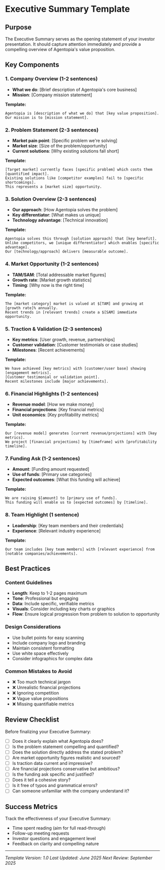 # Executive Summary Template

## Purpose
The Executive Summary serves as the opening statement of your investor presentation. It should capture attention immediately and provide a compelling overview of Agentopia's value proposition.

## Key Components

### 1. Company Overview (1-2 sentences)
- **What we do**: [Brief description of Agentopia's core business]
- **Mission**: [Company mission statement]

**Template:**
```
Agentopia is [description of what we do] that [key value proposition]. 
Our mission is to [mission statement].
```

### 2. Problem Statement (2-3 sentences)
- **Market pain point**: [Specific problem we're solving]
- **Market size**: [Size of the problem/opportunity]
- **Current solutions**: [Why existing solutions fall short]

**Template:**
```
[Target market] currently faces [specific problem] which costs them [quantified impact].
Existing solutions like [competitor examples] fail to [specific shortcomings].
This represents a [market size] opportunity.
```

### 3. Solution Overview (2-3 sentences)
- **Our approach**: [How Agentopia solves the problem]
- **Key differentiator**: [What makes us unique]
- **Technology advantage**: [Technical innovation]

**Template:**
```
Agentopia solves this through [solution approach] that [key benefit].
Unlike competitors, we [unique differentiator] which enables [specific advantage].
Our [technology/approach] delivers [measurable outcome].
```

### 4. Market Opportunity (1-2 sentences)
- **TAM/SAM**: [Total addressable market figures]
- **Growth rate**: [Market growth statistics]
- **Timing**: [Why now is the right time]

**Template:**
```
The [market category] market is valued at $[TAM] and growing at [growth rate]% annually.
Recent trends in [relevant trends] create a $[SAM] immediate opportunity.
```

### 5. Traction & Validation (2-3 sentences)
- **Key metrics**: [User growth, revenue, partnerships]
- **Customer validation**: [Customer testimonials or case studies]
- **Milestones**: [Recent achievements]

**Template:**
```
We have achieved [key metrics] with [customer/user base] showing [engagement metrics].
[Customer testimonial or validation point].
Recent milestones include [major achievements].
```

### 6. Financial Highlights (1-2 sentences)
- **Revenue model**: [How we make money]
- **Financial projections**: [Key financial metrics]
- **Unit economics**: [Key profitability metrics]

**Template:**
```
Our [revenue model] generates [current revenue/projections] with [key metrics].
We project [financial projections] by [timeframe] with [profitability timeline].
```

### 7. Funding Ask (1-2 sentences)
- **Amount**: [Funding amount requested]
- **Use of funds**: [Primary use categories]
- **Expected outcomes**: [What this funding will achieve]

**Template:**
```
We are raising $[amount] to [primary use of funds].
This funding will enable us to [expected outcomes] by [timeline].
```

### 8. Team Highlight (1 sentence)
- **Leadership**: [Key team members and their credentials]
- **Experience**: [Relevant industry experience]

**Template:**
```
Our team includes [key team members] with [relevant experience] from [notable companies/achievements].
```

## Best Practices

### Content Guidelines
- **Length**: Keep to 1-2 pages maximum
- **Tone**: Professional but engaging
- **Data**: Include specific, verifiable metrics
- **Visuals**: Consider including key charts or graphics
- **Flow**: Ensure logical progression from problem to solution to opportunity

### Design Considerations
- Use bullet points for easy scanning
- Include company logo and branding
- Maintain consistent formatting
- Use white space effectively
- Consider infographics for complex data

### Common Mistakes to Avoid
- ❌ Too much technical jargon
- ❌ Unrealistic financial projections
- ❌ Ignoring competition
- ❌ Vague value propositions
- ❌ Missing quantifiable metrics

## Review Checklist

Before finalizing your Executive Summary:

- [ ] Does it clearly explain what Agentopia does?
- [ ] Is the problem statement compelling and quantified?
- [ ] Does the solution directly address the stated problem?
- [ ] Are market opportunity figures realistic and sourced?
- [ ] Is traction data current and impressive?
- [ ] Are financial projections conservative but ambitious?
- [ ] Is the funding ask specific and justified?
- [ ] Does it tell a cohesive story?
- [ ] Is it free of typos and grammatical errors?
- [ ] Can someone unfamiliar with the company understand it?

## Success Metrics

Track the effectiveness of your Executive Summary:
- Time spent reading (aim for full read-through)
- Follow-up meeting requests
- Investor questions and engagement level
- Feedback on clarity and compelling nature

---

*Template Version: 1.0*
*Last Updated: June 2025*
*Next Review: September 2025* 
